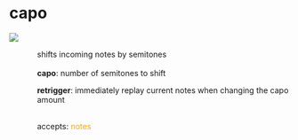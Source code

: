 
<a name=capo></a><br>
# <b>capo</b>
<img src="../images/capo.png"><br>
<div style="display:inline-block;margin-left:50px;">
shifts incoming notes by semitones<br/><br/>
<b>capo</b>: number of semitones to shift<br>

<b>retrigger</b>: immediately replay current notes when changing the capo amount<br>

<br>accepts: <font color=orange>notes</font> <br></div>
